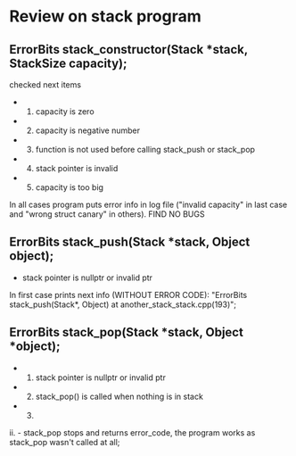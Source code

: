 # Review on stack program

## ErrorBits stack_constructor(Stack *stack, StackSize capacity);

checked next items
- 1. capacity is zero
- 2. capacity is negative number
- 3. function is not used before calling stack_push or stack_pop
- 4. stack pointer is invalid
- 5. capacity is too big

In all cases program puts error info in log file ("invalid capacity" in last case and "wrong struct canary" in others).
FIND NO BUGS

## ErrorBits stack_push(Stack *stack, Object object);

- stack pointer is nullptr or invalid ptr

In first case prints next info (WITHOUT ERROR CODE): "ErrorBits stack_push(Stack*, Object) at another_stack_stack.cpp(193)";


## ErrorBits stack_pop(Stack *stack, Object *object);


- 1. stack pointer is nullptr or invalid ptr
- 2. stack_pop() is called when nothing is in stack
- 3.

ii. - stack_pop stops and returns error_code, the program works as stack_pop wasn't called at all;
